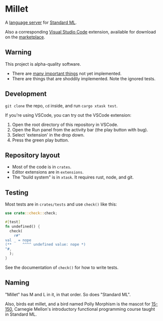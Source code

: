 # Millet

A [language server][lang-server] for [Standard ML][sml-def].

Also a corresponding [Visual Studio Code][vscode] extension, available for download on the [marketplace][].

## Warning

This project is alpha-quality software.

- There are [many important things](doc/todo.md) not yet implemented.
- There are things that are shoddily implemented. Note the ignored tests.

## Development

`git clone` the repo, `cd` inside, and run `cargo xtask test`.

If you're using VSCode, you can try out the VSCode extension:

1. Open the root directory of this repository in VSCode.
2. Open the Run panel from the activity bar (the play button with bug).
3. Select 'extension' in the drop down.
4. Press the green play button.

## Repository layout

- Most of the code is in `crates`.
- Editor extensions are in `extensions`.
- The "build system" is in `xtask`. It requires rust, node, and git.

## Testing

Most tests are in `crates/tests` and use `check()` like this:

```rs
use crate::check::check;

#[test]
fn undefined() {
  check(
    r#"
val _ = nope
(**     ^^^^ undefined value: nope *)
"#,
  );
}
```

See the documentation of `check()` for how to write tests.

## Naming

"Millet" has M and L in it, in that order. So does "Standard ML".

Also, birds eat millet, and a bird named Polly Morphism is the mascot for [15-150][cmu150], Carnegie Mellon's introductory functional programming course taught in Standard ML.

[cmu150]: http://www.cs.cmu.edu/~15150/
[lang-server]: https://microsoft.github.io/language-server-protocol/
[marketplace]: https://marketplace.visualstudio.com/items?itemName=azdavis.millet
[node]: https://nodejs.org/en/
[rustup]: https://rustup.rs
[sml-def]: https://smlfamily.github.io/sml97-defn.pdf
[vscode]: https://code.visualstudio.com
